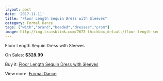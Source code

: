 ```yaml
---
layout: post
date: '2017-11-11'
title: "Floor Length Sequin Dress with Sleeves"
category: Formal Dance
tags: ["with","brand","beaded","dresses","prom"]
image: http://img.transblink.com/7672-thickbox_default/floor-length-sequin-dress-with-sleeves.jpg
---
```

Floor Length Sequin Dress with Sleeves

On Sales: **$328.99**
<a href="https://www.transblink.com/en/formal-dance/2482-floor-length-sequin-dress-with-sleeves.html"><amp-img layout="responsive" width="600" height="600" src="//img.transblink.com/7672-thickbox_default/floor-length-sequin-dress-with-sleeves.jpg" alt="Floor Length Sequin Dress with Sleeves 0" /></a>
<a href="https://www.transblink.com/en/formal-dance/2482-floor-length-sequin-dress-with-sleeves.html"><amp-img layout="responsive" width="600" height="600" src="//img.transblink.com/7676-thickbox_default/floor-length-sequin-dress-with-sleeves.jpg" alt="Floor Length Sequin Dress with Sleeves 1" /></a>
<a href="https://www.transblink.com/en/formal-dance/2482-floor-length-sequin-dress-with-sleeves.html"><amp-img layout="responsive" width="600" height="600" src="//img.transblink.com/7675-thickbox_default/floor-length-sequin-dress-with-sleeves.jpg" alt="Floor Length Sequin Dress with Sleeves 2" /></a>
<a href="https://www.transblink.com/en/formal-dance/2482-floor-length-sequin-dress-with-sleeves.html"><amp-img layout="responsive" width="600" height="600" src="//img.transblink.com/7674-thickbox_default/floor-length-sequin-dress-with-sleeves.jpg" alt="Floor Length Sequin Dress with Sleeves 3" /></a>
<a href="https://www.transblink.com/en/formal-dance/2482-floor-length-sequin-dress-with-sleeves.html"><amp-img layout="responsive" width="600" height="600" src="//img.transblink.com/7673-thickbox_default/floor-length-sequin-dress-with-sleeves.jpg" alt="Floor Length Sequin Dress with Sleeves 4" /></a>

Buy it: [Floor Length Sequin Dress with Sleeves](https://www.transblink.com/en/formal-dance/2482-floor-length-sequin-dress-with-sleeves.html "Floor Length Sequin Dress with Sleeves")

View more: [Formal Dance](https://www.transblink.com/en/6-formal-dance "Formal Dance")